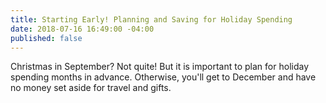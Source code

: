 ```yaml
---
title: Starting Early! Planning and Saving for Holiday Spending
date: 2018-07-16 16:49:00 -04:00
published: false
---
```


Christmas in September? Not quite! But it is important to plan for holiday spending months in advance. Otherwise, you'll get to December and have no money set aside for travel and gifts. 